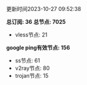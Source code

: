 更新时间2023-10-27 09:52:38

**总订阅: 36**
**总节点: 7025**
- vless节点: 21

**google ping有效节点: 156**
- ss节点: 61
- v2ray节点: 80
- trojan节点: 15
